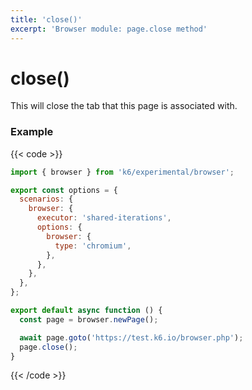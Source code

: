```yaml
---
title: 'close()'
excerpt: 'Browser module: page.close method'
---
```


# close()

This will close the tab that this page is associated with.

### Example

{{< code >}}

```javascript
import { browser } from 'k6/experimental/browser';

export const options = {
  scenarios: {
    browser: {
      executor: 'shared-iterations',
      options: {
        browser: {
          type: 'chromium',
        },
      },
    },
  },
};

export default async function () {
  const page = browser.newPage();

  await page.goto('https://test.k6.io/browser.php');
  page.close();
}
```

{{< /code >}}
